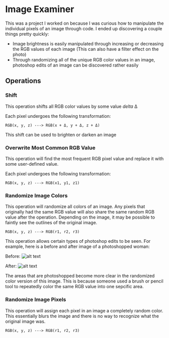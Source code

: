 # Image Examiner

This was a project I worked on because I was curious how to manipulate the individual pixels of an image through code. I ended up discovering a couple things pretty quickly:

- Image brightness is easily manipulated through increasing or decreasing the RGB values of each image (This can also have a filter effect on the photo)
- Through randomizing all of the unique RGB color values in an image, photoshop edits of an image can be discovered rather easily

## Operations

### Shift
This operation shifts all RGB color values by some value *delta* Δ

Each pixel undergoes the following transformation:
	
	RGB(x, y, z) ---> RGB(x + Δ, y + Δ, z + Δ)

This shift can be used to brighten or darken an image

### Overwrite Most Common RGB Value
This operation will find the most frequent RGB pixel value and replace it with some user-defined value.

Each pixel undergoes the following transformation:
	
	RGB(x, y, z) ---> RGB(x1, y1, z1)

### Randomize Image Colors
This operation will randomize all colors of an image. Any pixels that originally had the same RGB value will also share the same random RGB value after the operation. Depending on the image, it may be possible to faintly see the outlines of the original image.

	RGB(x, y, z) ---> RGB(r1, r2, r3)

This operation allows certain types of photoshop edits to be seen. For example, here is a before and after image of a photoshopped woman:

Before:
![alt text](https://i.imgur.com/C0Doq7V.png)

After:
![alt text](https://i.imgur.com/GxspuqZ.png)

The areas that are photoshopped become more clear in the randomized color version of this image. This is because someone used a brush or pencil tool to repeatedly color the same RGB value into one sepcific area.

### Randomize Image Pixels

This operation will assign each pixel in an image a completely random color. This essentially blurs the image and there is no way to recognize what the original image was.

	RGB(x, y, z) ---> RGB(r1, r2, r3)

